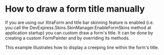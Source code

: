 # How to draw a form title manually


<p>If you are using our XtraForm and title bar skinning feature is enabled (i.e. you call the DevExpress.Skins.SkinManager.EnableFormSkins method at application startup) you can custom draw a form's title. It can be done by creating a custom FormPainter and by overriding its methods.</p>
<p>This example illustrates how to display a creeping line within the form's title.</p>

<br/>


